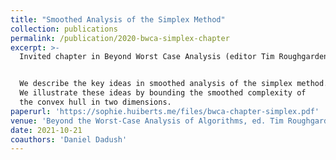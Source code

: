 ```yaml
---
title: "Smoothed Analysis of the Simplex Method"
collection: publications
permalink: /publication/2020-bwca-simplex-chapter
excerpt: >-
  Invited chapter in Beyond Worst Case Analysis (editor Tim Roughgarden), 2021.


  We describe the key ideas in smoothed analysis of the simplex method.
  We illustrate these ideas by bounding the smoothed complexity of
  the convex hull in two dimensions.
paperurl: 'https://sophie.huiberts.me/files/bwca-chapter-simplex.pdf'
venue: 'Beyond the Worst-Case Analysis of Algorithms, ed. Tim Roughgarden'
date: 2021-10-21
coauthors: 'Daniel Dadush'
---
```

